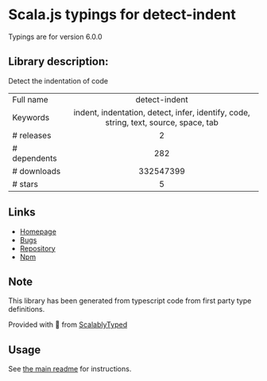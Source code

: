 
# Scala.js typings for detect-indent

Typings are for version 6.0.0

## Library description:
Detect the indentation of code

|                    |                 |
| ------------------ | :-------------: |
| Full name          | detect-indent |
| Keywords           | indent, indentation, detect, infer, identify, code, string, text, source, space, tab |
| # releases         | 2 |
| # dependents       | 282 |
| # downloads        | 332547399 |
| # stars            | 5 |

## Links
- [Homepage](https://github.com/sindresorhus/detect-indent#readme)
- [Bugs](https://github.com/sindresorhus/detect-indent/issues)
- [Repository](https://github.com/sindresorhus/detect-indent)
- [Npm](https://www.npmjs.com/package/detect-indent)
    


## Note
This library has been generated from typescript code from first party type definitions.

Provided with :purple_heart: from [ScalablyTyped](https://github.com/oyvindberg/ScalablyTyped)

## Usage
See [the main readme](../../readme.md) for instructions.


